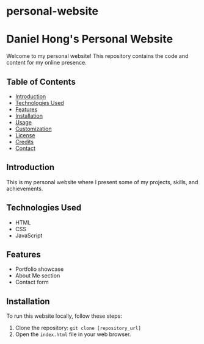 # personal-website

# Daniel Hong's Personal Website

Welcome to my personal website! This repository contains the code and content for my online presence.

## Table of Contents
- [Introduction](#introduction)
- [Technologies Used](#technologies-used)
- [Features](#features)
- [Installation](#installation)
- [Usage](#usage)
- [Customization](#customization)
- [License](#license)
- [Credits](#credits)
- [Contact](#contact)

## Introduction

This is my personal website where I present some of my projects, skills, and achievements.

## Technologies Used

- HTML
- CSS
- JavaScript

## Features

- Portfolio showcase
- About Me section
- Contact form

## Installation

To run this website locally, follow these steps:

1. Clone the repository: `git clone [repository_url]`
2. Open the `index.html` file in your web browser.
